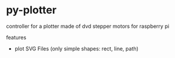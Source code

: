 # py-plotter
controller for a plotter made of dvd stepper motors for raspberry pi

features
* plot SVG Files (only simple shapes: rect, line, path)